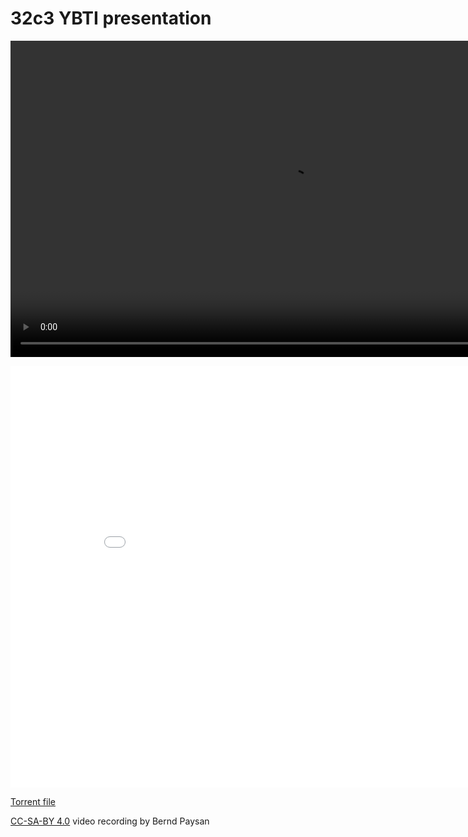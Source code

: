 32c3 YBTI presentation
======================

<video width="900" height="506" controls="controls">
<source src="//net2o.de/32c3/net2o-cut.webm" type="video/webm">
</video>

<embed src="/net2o/doc/trunk/doc/net2o-32c3.pdf?view=FitH" width="900" height="675" alt="pdf" pluginspage="http://www.adobe.com/products/acrobat/readstep2.html"></embed>

[Torrent file](https://net2o.de/32c3-net2o-cut.torrent)

[CC-SA-BY 4.0](https://creativecommons.org/licenses/by-sa/4.0/) video recording by Bernd Paysan
